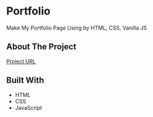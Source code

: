 # Portfolio

Make My Portfolio Page Using by HTML, CSS, Vanilla JS

## About The Project
[Project URL](https://sjk1990.github.io/portfolio)
  
## Built With
- HTML
- CSS
- JavaScript


